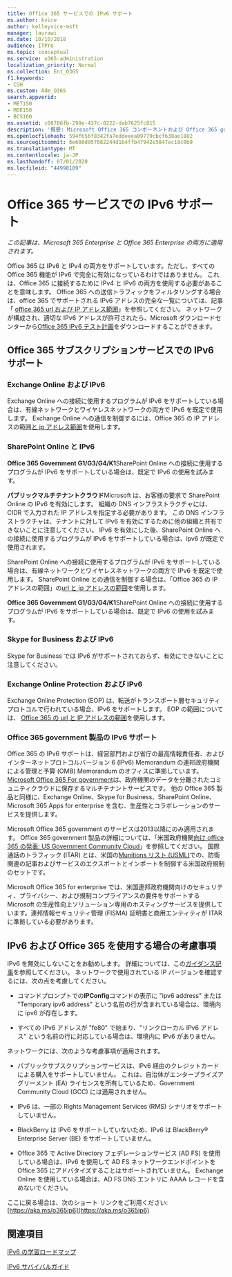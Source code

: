 ```yaml
---
title: Office 365 サービスでの IPv6 サポート
ms.author: kvice
author: kelleyvice-msft
manager: laurawi
ms.date: 10/10/2018
audience: ITPro
ms.topic: conceptual
ms.service: o365-administration
localization_priority: Normal
ms.collection: Ent_O365
f1.keywords:
- CSH
ms.custom: Adm_O365
search.appverid:
- MET150
- MOE150
- BCS160
ms.assetid: c08786fb-298e-437c-8222-dab7625fc815
description: '概要: Microsoft Office 365 コンポーネントおよび Office 365 government 製品の IPv6 サポートについて説明します。'
ms.openlocfilehash: 594f656f8342fa7eddeeea09779cbcf638ae1882
ms.sourcegitcommit: 6e608d957082244d1b4ffb47942e5847ec18c0b9
ms.translationtype: MT
ms.contentlocale: ja-JP
ms.lasthandoff: 07/01/2020
ms.locfileid: "44998109"
---
```

# <a name="ipv6-support-in-office-365-services"></a>Office 365 サービスでの IPv6 サポート

*この記事は、Microsoft 365 Enterprise と Office 365 Enterprise の両方に適用されます。*

Office 365 は IPv6 と IPv4 の両方をサポートしています。ただし、すべての Office 365 機能が IPv6 で完全に有効になっているわけではありません。 これは、Office 365 に接続するために IPv4 と IPv6 の両方を使用する必要があることを意味します。 Office 365 への送信トラフィックをフィルタリングする場合は、office 365 でサポートされる IPv6 アドレスの完全な一覧については、記事「 [office 365 url および IP アドレス範囲](urls-and-ip-address-ranges.md)」を参照してください。 ネットワークが構成され、適切な IPv6 アドレスが許可されたら、Microsoft ダウンロードセンターから[Office 365 IPv6 テスト計画](https://go.microsoft.com/fwlink/?LinkId=293447)をダウンロードすることができます。
  
## <a name="ipv6-support-in-office-365-subscription-service"></a>Office 365 サブスクリプションサービスでの IPv6 サポート

### <a name="exchange-online-and-ipv6"></a>Exchange Online および IPv6

Exchange Online への接続に使用するプログラムが IPv6 をサポートしている場合は、有線ネットワークとワイヤレスネットワークの両方で IPv6 を既定で使用します。 Exchange Online への通信を制御するには、Office 365 の IP アドレスの範囲[と ip アドレス範囲](urls-and-ip-address-ranges.md)を使用します。
  
### <a name="sharepoint-online-and-ipv6"></a>SharePoint Online と IPv6

 **Office 365 Government G1/G3/G4/K1**SharePoint Online への接続に使用するプログラムが IPv6 をサポートしている場合は、既定で IPv6 の使用を試みます。
  
 **パブリックマルチテナントクラウド**Microsoft は、お客様の要求で SharePoint Online の IPv6 を有効にします。 組織の DNS インフラストラクチャには、CIDR で入力された IP アドレスを指定する必要があります。 この DNS インフラストラクチャは、テナントに対して IPv6 を有効にするために他の組織と共有できないことに注意してください。 IPv6 を有効にした後、SharePoint Online への接続に使用するプログラムが IPv6 をサポートしている場合は、ipv6 が既定で使用されます。
  
SharePoint Online への接続に使用するプログラムが IPv6 をサポートしている場合は、有線ネットワークとワイヤレスネットワークの両方で IPv6 を既定で使用します。 SharePoint Online との通信を制御する場合は、「Office 365 の IP アドレスの範囲」の[url と ip アドレスの範囲](urls-and-ip-address-ranges.md)を使用します。
  
 **Office 365 Government G1/G3/G4/K1**SharePoint Online への接続に使用するプログラムが IPv6 をサポートしている場合は、既定で IPv6 の使用を試みます。
  
### <a name="skype-for-business-and-ipv6"></a>Skype for Business および IPv6

Skype for Business では IPv6 がサポートされておらず、有効にできないことに注意してください。
  
### <a name="exchange-online-protection-and-ipv6"></a>Exchange Online Protection および IPv6

Exchange Online Protection (EOP) は、転送がトランスポート層セキュリティプロトコルで行われている場合、IPv6 をサポートします。 EOP の範囲については、 [Office 365 の url と IP アドレスの範囲](urls-and-ip-address-ranges.md)を使用します。
  
### <a name="ipv6-support-for-office-365-government-offerings"></a>Office 365 government 製品の IPv6 サポート

Office 365 の IPv6 サポートは、経営部門および省庁の最高情報責任者、およびインターネットプロトコルバージョン 6 (IPv6) Memorandum の連邦政府機関による管理と予算 (OMB) Memorandum のオフィスに準拠しています。 [Microsoft Office 365 For government](https://go.microsoft.com/fwlink/p/?LinkId=325414)は、政府機関のデータを分離されたコミュニティクラウドに保存するマルチテナントサービスです。 他の Office 365 製品と同様に、Exchange Online、Skype for Business、SharePoint Online、Microsoft 365 Apps for enterprise を含む、生産性とコラボレーションのサービスを提供します。 

Microsoft Office 365 government のサービスは2013以降にのみ適用されます。 Office 365 government 製品の詳細については、「米国政府機関[向け office 365 の発表: US Government Community Cloud](https://go.microsoft.com/fwlink/p/?LinkId=325414)」を参照してください。 国際通話のトラフィック (ITAR) とは、米国の[Munitions リスト (USML)](https://go.microsoft.com/fwlink/p/?LinkId=325415)での、防衛関連の記事およびサービスのエクスポートとインポートを制御する米国政府規制のセットです。 

Microsoft Office 365 for enterprise では、米国連邦政府機関向けのセキュリティ、プライバシー、および規制コンプライアンスの要件をサポートする Microsoft の生産性向上ソリューション専用のホスティングサービスを提供しています。連邦情報セキュリティ管理 (FISMA) 証明書と商用エンティティが ITAR に準拠している必要があります。
  
## <a name="things-to-consider-when-using-ipv6-and-office-365"></a>IPv6 および Office 365 を使用する場合の考慮事項

IPv6 を無効にしないことをお勧めします。 詳細については、この[ガイダンス記事](https://support.microsoft.com/help/929852/guidance-for-configuring-ipv6-in-windows-for-advanced-users)を参照してください。 ネットワークで使用されている IP バージョンを確認するには、次の点を考慮してください。
  
- コマンドプロンプトでの**IPConfig**コマンドの表示に "ipv6 address" または "Temporary ipv6 address" という名前の行が含まれている場合は、環境内に ipv6 が存在します。

- すべての IPv6 アドレスが "fe80" で始まり、"リンクローカル IPv6 アドレス" という名前の行に対応している場合は、環境内に IPv6 がありません。

ネットワークには、次のような考慮事項が適用されます。
  
- パブリックサブスクリプションサービスは、IPv6 経由のクレジットカードによる購入をサポートしていません。 これは、自治体がエンタープライズアグリーメント (EA) ライセンスを所有しているため、Government Community Cloud (GCC) には適用されません。

- IPv6 は、一部の Rights Management Services (RMS) シナリオをサポートしていません。

- BlackBerry は IPv6 をサポートしていないため、IPv6 は BlackBerry® Enterprise Server (BE) をサポートしていません。

- Office 365 で Active Directory フェデレーションサービス (AD FS) を使用している場合は、IPv6 を使用して AD FS ネットワークエンドポイントを Office 365 にアドバタイズすることはサポートされていません。 Exchange Online を使用している場合は、AD FS DNS エントリに AAAA レコードを含めないでください。 

ここに戻る場合は、次のショート リンクをご利用ください: [https://aka.ms/o365ip6](https://aka.ms/o365ip6)
  
## <a name="see-also"></a>関連項目

[IPv6 の学習ロードマップ](https://docs.microsoft.com/previous-versions/windows/it-pro/windows-server-2008-R2-and-2008/gg250710(v%3dws.10))
  
[IPv6 サバイバルガイド](https://social.technet.microsoft.com/wiki/contents/articles/1728.ipv6-survival-guide.aspx)
